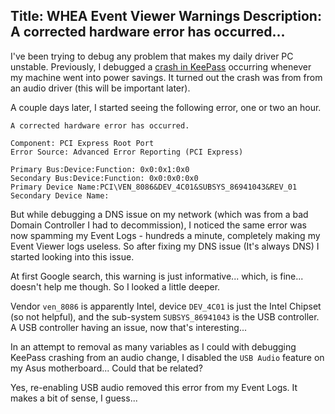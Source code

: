 Title: WHEA Event Viewer Warnings
Description: A corrected hardware error has occurred...
---

I've been trying to debug any problem that makes my daily driver PC unstable. Previously, I debugged a [crash in KeePass](./keepass-crash.md) occurring whenever my machine went into power savings. It turned out the crash was from from an audio driver (this will be important later). 

A couple days later, I started seeing the following error, one or two an hour.

```
A corrected hardware error has occurred.

Component: PCI Express Root Port
Error Source: Advanced Error Reporting (PCI Express)

Primary Bus:Device:Function: 0x0:0x1:0x0
Secondary Bus:Device:Function: 0x0:0x0:0x0
Primary Device Name:PCI\VEN_8086&DEV_4C01&SUBSYS_86941043&REV_01
Secondary Device Name:
```

But while debugging a DNS issue on my network (which was from a bad Domain Controller I had to decommission), I noticed the same error was now spamming my Event Logs - hundreds a minute, completely making my Event Viewer logs useless. So after fixing my DNS issue (It's always DNS) I started looking into this issue.

At first Google search, this warning is just informative... which, is fine... doesn't help me though. So I looked a little deeper.

Vendor `ven_8086` is apparently Intel, device `DEV_4C01` is just the Intel Chipset (so not helpful), and the sub-system `SUBSYS_86941043` is the USB controller. A USB controller having an issue, now that's interesting... 

In an attempt to removal as many variables as I could with debugging KeePass crashing from an audio change, I disabled the `USB Audio` feature on my Asus motherboard... Could that be related?

Yes, re-enabling USB audio removed this error from my Event Logs. It makes a bit of sense, I guess...
